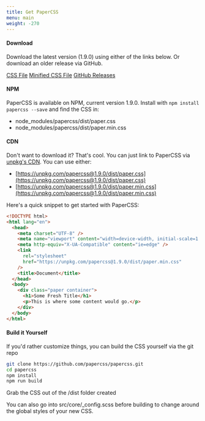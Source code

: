 ```yaml
---
title: Get PaperCSS
menu: main
weight: -270
---
```


#### Download

Download the latest version (1.9.0) using either of the links below. Or
download an older release via GitHub.

<div class="row flex-spaces text-center">
  <a class="paper-btn margin" href="https://github.com/rhyneav/papercss/releases/download/v1.9.0/paper.css">CSS File</a>
  <a class="paper-btn margin" href="https://github.com/rhyneav/papercss/releases/download/v1.9.0/paper.min.css">Minified CSS File</a>
  <a class="paper-btn margin" href="https://github.com/rhyneav/papercss/releases">GitHub Releases</a>
</div>

#### NPM

PaperCSS is available on NPM, current version 1.9.0. Install with <code>npm install papercss --save</code> and find the CSS in:

- node_modules/papercss/dist/paper.css
- node_modules/papercss/dist/paper.min.css

#### CDN

Don't want to download it? That's cool. You can just link to PaperCSS via
[unpkg's CDN](https://unpkg.com/#/). You can use either:

- [https://unpkg.com/papercss@1.9.0/dist/paper.css](https://unpkg.com/papercss@1.9.0/dist/paper.css)
- [https://unpkg.com/papercss@1.9.0/dist/paper.min.css](https://unpkg.com/papercss@1.9.0/dist/paper.min.css)

Here's a quick snippet to get started with PaperCSS:

```html
<!DOCTYPE html>
<html lang="en">
  <head>
    <meta charset="UTF-8" />
    <meta name="viewport" content="width=device-width, initial-scale=1.0" />
    <meta http-equiv="X-UA-Compatible" content="ie=edge" />
    <link
      rel="stylesheet"
      href="https://unpkg.com/papercss@1.9.0/dist/paper.min.css"
    />
    <title>Document</title>
  </head>
  <body>
    <div class="paper container">
      <h1>Some Fresh Title</h1>
      <p>This is where some content would go.</p>
    </div>
  </body>
</html>
```

#### Build it Yourself

If you'd rather customize things, you can build the CSS yourself via the git repo

```sh
git clone https://github.com/papercss/papercss.git
cd papercss
npm install
npm run build
```

Grab the CSS out of the /dist folder created

You can also go into src/core/\_config.scss before building to change around the global styles of your new CSS.
